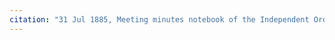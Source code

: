 ```yaml
---
citation: "31 Jul 1885, Meeting minutes notebook of the Independent Order of Good Templars, High Bridge Lodge No. 296, Tompkins County History Center, Ithaca NY."
---
```



